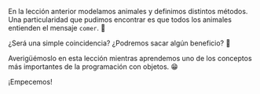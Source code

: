 En la lección anterior modelamos animales y definimos distintos métodos. Una particularidad que pudimos encontrar es que todos los animales entienden el mensaje `comer`. :eyes:

¿Será una simple coincidencia? ¿Podremos sacar algún beneficio? :thinking:

Averigüémoslo en esta lección mientras aprendemos uno de los conceptos más importantes de la programación con objetos. :grin:

¡Empecemos!

